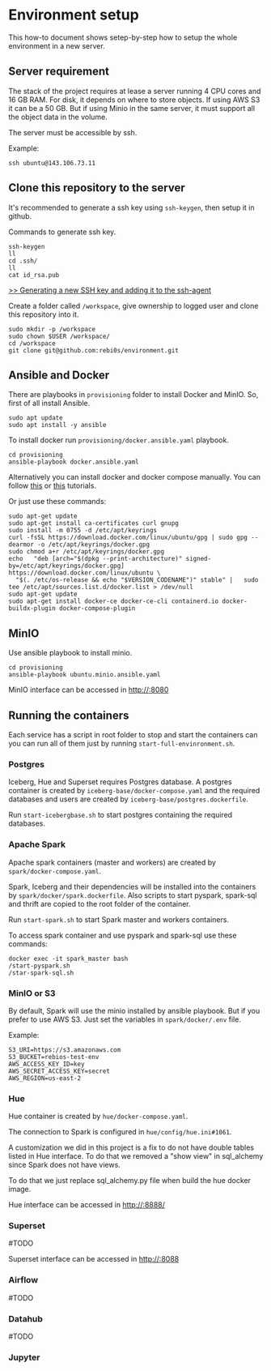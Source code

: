 # Environment setup

This how-to document shows setep-by-step how to setup the whole environment in a new server.

## Server requirement

The stack of the project requires at lease a server running 4 CPU cores and 16 GB RAM.
For disk, it depends on where to store objects. If using AWS S3 it can be a 50 GB.
But if using Minio in the same server, it must support all the object data in the volume.

The server must be accessible by ssh.

Example:

```
ssh ubuntu@143.106.73.11
```

## Clone this repository to the server

It's recommended to generate a ssh key using `ssh-keygen`, then setup it in github.

Commands to generate ssh key.

```
ssh-keygen
ll
cd .ssh/
ll
cat id_rsa.pub
```

[>> Generating a new SSH key and adding it to the ssh-agent](https://docs.github.com/en/authentication/connecting-to-github-with-ssh/generating-a-new-ssh-key-and-adding-it-to-the-ssh-agent)

Create a folder called `/workspace`, give ownership to logged user and clone this repository into it.

```
sudo mkdir -p /workspace
sudo chown $USER /workspace/
cd /workspace
git clone git@github.com:rebi0s/environment.git
```

## Ansible and Docker

There are playbooks in `provisioning` folder to install Docker and MinIO.
So, first of all install Ansible.

```
sudo apt update
sudo apt install -y ansible
```

To install docker run `provisioning/docker.ansible.yaml` playbook.

```
cd provisioning
ansible-playbook docker.ansible.yaml
```

Alternatively you can install docker and docker compose manually.
You can follow [this](https://www.digitalocean.com/community/tutorials/how-to-install-and-use-docker-compose-on-ubuntu-20-04)
or
[this](https://www.digitalocean.com/community/tutorials/how-to-install-and-use-docker-compose-on-ubuntu-20-04)
tutorials.

Or just use these commands:

```
sudo apt-get update
sudo apt-get install ca-certificates curl gnupg
sudo install -m 0755 -d /etc/apt/keyrings
curl -fsSL https://download.docker.com/linux/ubuntu/gpg | sudo gpg --dearmor -o /etc/apt/keyrings/docker.gpg
sudo chmod a+r /etc/apt/keyrings/docker.gpg
echo   "deb [arch="$(dpkg --print-architecture)" signed-by=/etc/apt/keyrings/docker.gpg] https://download.docker.com/linux/ubuntu \
  "$(. /etc/os-release && echo "$VERSION_CODENAME")" stable" |   sudo tee /etc/apt/sources.list.d/docker.list > /dev/null
sudo apt-get update
sudo apt-get install docker-ce docker-ce-cli containerd.io docker-buildx-plugin docker-compose-plugin
```

## MinIO

Use ansible playbook to install minio.

```
cd provisioning
ansible-playbook ubuntu.minio.ansible.yaml
```

MinIO interface can be accessed in [http://<server-ip>:8080](http://<server-ip>:8080)

## Running the containers

Each service has a script in root folder to stop and start the containers
can you can run all of them just by running `start-full-envinronment.sh`.

### Postgres

Iceberg, Hue and Superset requires Postgres database.
A postgres container is created by `iceberg-base/docker-compose.yaml`
and the required databases and users are created by `iceberg-base/postgres.dockerfile`.

Run `start-icebergbase.sh` to start postgres containing the required databases.

### Apache Spark

Apache spark containers (master and workers) are created by `spark/docker-compose.yaml`.

Spark, Iceberg and their dependencies will be installed into the containers by `spark/docker/spark.dockerfile`.
Also scripts to start pyspark, spark-sql and thrift are copied to the root folder of the container.

Run `start-spark.sh` to start Spark master and workers containers.

To access spark container and use pyspark and spark-sql use these commands:

```
docker exec -it spark_master bash
/start-pyspark.sh
/star-spark-sql.sh
```

### MinIO or S3

By default, Spark will use the minio installed by ansible playbook.
But if you prefer to use AWS S3. Just set the variables in `spark/docker/.env` file.

Example:

```
S3_URI=https://s3.amazonaws.com
S3_BUCKET=rebios-test-env
AWS_ACCESS_KEY_ID=key
AWS_SECRET_ACCESS_KEY=secret
AWS_REGION=us-east-2
```

### Hue

Hue container is created by `hue/docker-compose.yaml`.

The connection to Spark is configured in `hue/config/hue.ini#1061`.

A customization we did in this project is a fix to do not have double tables listed in Hue interface.
To do that we removed a "show view" in sql_alchemy since Spark does not have views.

To do that we just replace sql_alchemy.py file when build the hue docker image.

Hue interface can be accessed in [http://<server-ip>:8888/](http://<server-ip>:8888/)

### Superset

#TODO 

Superset interface can be accessed in [http://<server-ip>:8088](http://<server-ip>:8088)

### Airflow

#TODO

### Datahub

#TODO

### Jupyter